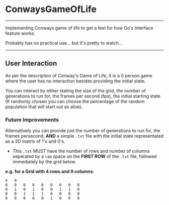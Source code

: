 # ConwaysGameOfLife
---

Implementing Conways game of life to get a feel for how Go's Interface feature works.

Probably has no practical use... but it's pretty to watch...

---
## User Interaction

As per the description of Conway's Game of Life, it is a 0 person game where the user has no interaction besides providing the initial state.

You can interact by either stating the size of the grid, the number of generations to run for, the frames per second (fps), the initial starting state (If randomly chosen you can choose the percentage of the random population that will start out as alive).

### Future Improvements
Alternatively you can provide just the number of generations to run for, the frames persecond, **AND** a simple `.txt` file with the initial state representated as a 2D matrix of 1's and 0's.

- This `.txt` MUST have the number of rows and number of columns seperated by a `tab` space on the **FIRST ROW** of the `.txt` file, followed immediately by the grid below.

**e.g. for a Grid with 4 rows and 9 columns**:
```
4   9
0   0   0   0   0   0   0   0   0
0   1   0   1   0   0   1   1   0
0   0   1   1   1   0   0   0   0
0   0   0   0   0   1   0   0   0
```